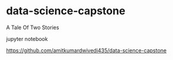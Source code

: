 # data-science-capstone
A Tale Of Two Stories

jupyter notebook

https://github.com/amitkumardwivedi435/data-science-capstone
